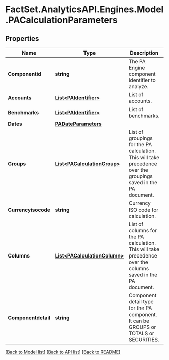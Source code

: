 # FactSet.AnalyticsAPI.Engines.Model.PACalculationParameters

## Properties

Name | Type | Description | Notes
------------ | ------------- | ------------- | -------------
**Componentid** | **string** | The PA Engine component identifier to analyze. | 
**Accounts** | [**List&lt;PAIdentifier&gt;**](PAIdentifier.md) | List of accounts. | [optional] 
**Benchmarks** | [**List&lt;PAIdentifier&gt;**](PAIdentifier.md) | List of benchmarks. | [optional] 
**Dates** | [**PADateParameters**](PADateParameters.md) |  | [optional] 
**Groups** | [**List&lt;PACalculationGroup&gt;**](PACalculationGroup.md) | List of groupings for the PA calculation. This will take precedence over the groupings saved in the PA document. | [optional] 
**Currencyisocode** | **string** | Currency ISO code for calculation. | [optional] 
**Columns** | [**List&lt;PACalculationColumn&gt;**](PACalculationColumn.md) | List of columns for the PA calculation. This will take precedence over the columns saved in the PA document. | [optional] 
**Componentdetail** | **string** | Component detail type for the PA component. It can be GROUPS or TOTALS or SECURITIES. | [optional] 

[[Back to Model list]](../README.md#documentation-for-models) [[Back to API list]](../README.md#documentation-for-api-endpoints) [[Back to README]](../README.md)

